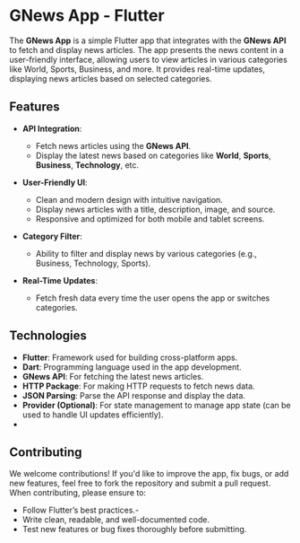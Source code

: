 # GNews App - Flutter

The **GNews App** is a simple Flutter app that integrates with the **GNews API** to fetch and display news articles. The app presents the news content in a user-friendly interface, allowing users to view articles in various categories like World, Sports, Business, and more. It provides real-time updates, displaying news articles based on selected categories.

## Features

- **API Integration**:
  - Fetch news articles using the **GNews API**.
  - Display the latest news based on categories like **World**, **Sports**, **Business**, **Technology**, etc.

- **User-Friendly UI**:
  - Clean and modern design with intuitive navigation.
  - Display news articles with a title, description, image, and source.
  - Responsive and optimized for both mobile and tablet screens.

- **Category Filter**:
  - Ability to filter and display news by various categories (e.g., Business, Technology, Sports).

- **Real-Time Updates**:
  - Fetch fresh data every time the user opens the app or switches categories.

## Technologies

- **Flutter**: Framework used for building cross-platform apps.
- **Dart**: Programming language used in the app development.
- **GNews API**: For fetching the latest news articles.
- **HTTP Package**: For making HTTP requests to fetch news data.
- **JSON Parsing**: Parse the API response and display the data.
- **Provider (Optional)**: For state management to manage app state (can be used to handle UI updates efficiently).
-

## Contributing
We welcome contributions! If you'd like to improve the app, fix bugs, or add new features, feel free to fork the repository and submit a pull request. When contributing, please ensure to:

- Follow Flutter’s best practices.-
- Write clean, readable, and well-documented code.
- Test new features or bug fixes thoroughly before submitting.
